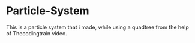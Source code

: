 # Particle-System
This is a particle system that i made, while using a quadtree from the help of Thecodingtrain video.
